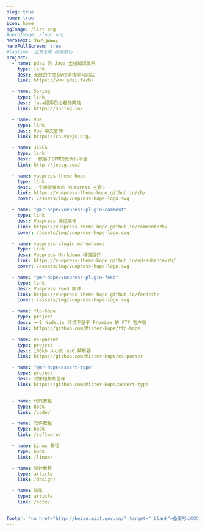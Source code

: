 ```yaml
---
blog: true
home: true
icon: home
bgImage: /list.png
#heroImage: /logo.png
heroText: 𝓛𝓲𝓼𝓽·𝓙𝓲𝓪𝓷𝓰
heroFullScreen: true
#tagline: 远方无限 砥砺前行
project:
  - name: pdai 的 Java 全栈知识体系
    type: link
    desc: 无敌的中文java全栈学习网站
    link: https://www.pdai.tech/

  - name: Spring
    type: link
    desc: java程序员必看的网站
    link: https://spring.io/

  - name: Vue
    type: link
    desc: Vue 中文官网
    link: https://cn.vuejs.org/

  - name: JEECG
    type: link
    desc: 一款基于BPM的低代码平台
    link: http://jeecg.com/

  - name: vuepress-theme-hope
    type: link
    desc: 一个功能强大的 Vuepress 主题✨
    link: https://vuepress-theme-hope.github.io/zh/
    cover: /assets/img/vuepress-hope-logo.svg

  - name: "@mr-hope/vuepress-plugin-comment"
    type: link
    desc: Vuepress 评论插件
    link: https://vuepress-theme-hope.github.io/comment/zh/
    cover: /assets/img/vuepress-hope-logo.svg

  - name: vuepress-plugin-md-enhance
    type: link
    desc: Vuepress Markdown 增强插件
    link: https://vuepress-theme-hope.github.io/md-enhance/zh/
    cover: /assets/img/vuepress-hope-logo.svg

  - name: "@mr-hope/vuepress-plugin-feed"
    type: link
    desc: Vuepress Feed 插件
    link: https://vuepress-theme-hope.github.io/feed/zh/
    cover: /assets/img/vuepress-hope-logo.svg

  - name: ftp-hope
    type: project
    desc: 一个 Node.js 环境下基于 Promise 的 FTP 客户端
    link: https://github.com/Mister-Hope/ftp-hope

  - name: es-parser
    type: project
    desc: 100kb 大小的 es6 解析器
    link: https://github.com/Mister-Hope/es-parser

  - name: "@mr-hope/assert-type"
    type: project
    desc: 对象结构断言库
    link: https://github.com/Mister-Hope/assert-type


  - name: 代码教程
    type: book
    link: /code/

  - name: 软件教程
    type: book
    link: /software/

  - name: Linux 教程
    type: book
    link: /linux/

  - name: 设计教程
    type: article
    link: /design/

  - name: 随笔
    type: article
    link: /note/


footer: '<a href="http://beian.miit.gov.cn/" target="_blank">备案号:XXXXXXXX</a> | <a href="/about/site/">关于网站</a>'
---
```

